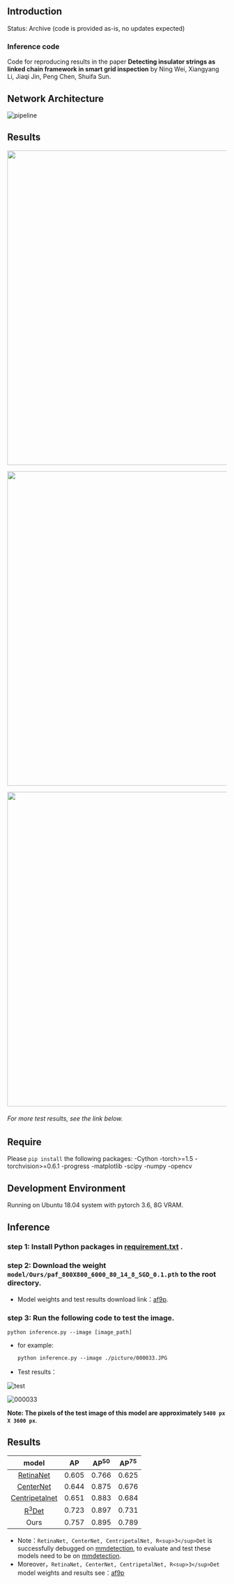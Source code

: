 ## Introduction
Status: Archive (code is provided as-is, no updates expected)
### Inference code
Code for reproducing results in the paper __Detecting insulator strings as linked chain framework in smart grid inspection__ by Ning Wei, Xiangyang Li, Jiaqi Jin, Peng Chen, Shuifa Sun.

## Network Architecture
![pipeline](https://github.com/XCLXY0/Insulators/blob/master/pipeline.png)

## Results
<p align="center">
<img src="https://github.com/XCLXY0/Insulators/blob/master/result/000020.jpg", width="720">
</p>
<p align="center">
<img src="https://github.com/XCLXY0/Insulators/blob/master/result/000252.jpg", width="720">
</p>
<p align="center">
<img src="https://github.com/XCLXY0/Insulators/blob/master/result/001246.jpg", width="720">
</p>

###### For more test results, see the link below.

## Require
Please `pip install` the following packages:
-Cython
-torch>=1.5
-torchvision>=0.6.1
-progress
-matplotlib
-scipy
-numpy
-opencv

## Development Environment

Running on Ubuntu 18.04 system with pytorch 3.6, 8G VRAM.

## Inference
### step 1: Install Python packages in [requirement.txt](https://github.com/XCLXY0/Insulators/blob/master/requirement.txt) .

### step 2: Download the weight `model/Ours/paf_800X800_6000_80_14_8_SGD_0.1.pth` to the root directory.

- Model weights and test results download link：[af9p](https://pan.baidu.com/s/1coFL9CIx0wu7twu5fD9gog).

### step 3: Run the following code to test the image.
  `python inference.py --image [image_path]`
- for example:

  `python inference.py --image ./picture/000033.JPG`
- Test results：

![test](https://github.com/XCLXY0/Insulators/blob/master/test_result.png)

![000033](https://github.com/XCLXY0/Insulators/blob/master/result/000033.jpg)

__Note: The pixels of the test image of this model are approximately `5400 px X 3600 px`__.

## Results
| model | AP | AP<sup>50</sup> | AP<sup>75</sup> |
| :---------: | :---------: |:---------: |:---------: |
|[RetinaNet](https://arxiv.org/abs/1708.02002)   | 0.605 |0.766 |0.625 |
|[CenterNet](https://arxiv.org/abs/1904.07850)   | 0.644 |0.875 |0.676 |
|[Centripetalnet](https://arxiv.org/abs/2003.09119)   | 0.651 |0.883 |0.684 |
|[R<sup>3</sup>Det](https://arxiv.org/abs/1908.05612)   | 0.723 |0.897 |0.731 |
|Ours   | 0.757 |0.895 |0.789 |

- Note：`RetinaNet, CenterNet, CentripetalNet, R<sup>3</sup>Det` is successfully debugged on [mmdetection](https://github.com/open-mmlab/mmdetection), to evaluate and test these models need to be on [mmdetection](https://github.com/open-mmlab/mmdetection).
- Moreover，`RetinaNet, CenterNet, CentripetalNet, R<sup>3</sup>Det` model weights and results see：[af9p](https://pan.baidu.com/s/1coFL9CIx0wu7twu5fD9gog)
